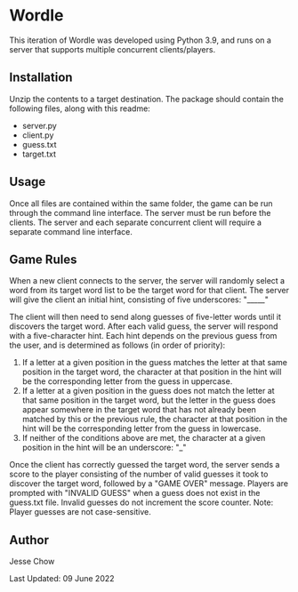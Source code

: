 # Wordle

This iteration of Wordle was developed using Python 3.9, and runs on a server that supports multiple concurrent clients/players.


## Installation

Unzip the contents to a target destination. 
The package should contain the following files, along with this readme:
- server.py
- client.py
- guess.txt
- target.txt


## Usage

Once all files are contained within the same folder, the game can be run through the command line interface. The server must be run before the clients. The server and each separate concurrent client will require a separate command line interface.


## Game Rules

When a new client connects to the server, the server will randomly select a word from its target word list to be the target word for that client. The server will give the client an initial hint, consisting of five underscores: "_____"

The client will then need to send along guesses of five-letter words until it discovers the target word. After each valid guess, the server will respond with a five-character hint. Each hint depends on the previous guess from the user, and is determined as follows (in order of priority):

1. If a letter at a given position in the guess matches the letter at that same position in the target word, the character at that position in the hint will be the corresponding letter from the guess in uppercase.
2. If a letter at a given position in the guess does not match the letter at that same position in the target word, but the letter in the guess does appear somewhere in the target word that has not already been matched by this or the previous rule, the character at that position in the hint will be the corresponding letter from the guess in lowercase.
3. If neither of the conditions above are met, the character at a given position in the hint will be an underscore: "_"

Once the client has correctly guessed the target word, the server sends a score to the player consisting of the number of valid guesses it took to discover the target word, followed by a "GAME OVER" message. 
Players are prompted with "INVALID GUESS" when a guess does not exist in the guess.txt file. Invalid guesses do not increment the score counter.
Note: Player guesses are not case-sensitive.


## Author
Jesse Chow

Last Updated: 09 June 2022
